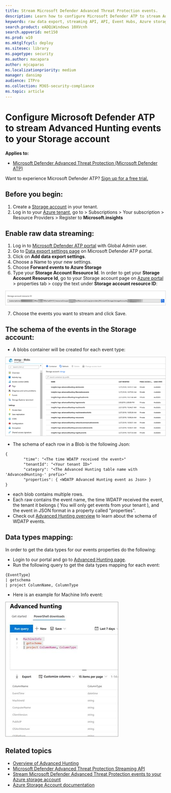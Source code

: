```yaml
---
title: Stream Microsoft Defender Advanced Threat Protection events. 
description: Learn how to configure Microsoft Defender ATP to stream Advanced Hunting events to your Storage account.
keywords: raw data export, streaming API, API, Event Hubs, Azure storage, storage account, Advanced Hunting, raw data sharing
search.product: eADQiWindows 10XVcnh
search.appverid: met150
ms.prod: w10
ms.mktglfcycl: deploy
ms.sitesec: library
ms.pagetype: security
ms.author: macapara
author: mjcaparas
ms.localizationpriority: medium
manager: dansimp
audience: ITPro
ms.collection: M365-security-compliance 
ms.topic: article
---
```


# Configure Microsoft Defender ATP to stream Advanced Hunting events to your Storage account

**Applies to:**

- [Microsoft Defender Advanced Threat Protection (Microsoft Defender ATP)](https://go.microsoft.com/fwlink/p/?linkid=2069559)

Want to experience Microsoft Defender ATP? [Sign up for a free trial.](https://www.microsoft.com/en-us/WindowsForBusiness/windows-atp?ocid=docs-wdatp-configuresiem-abovefoldlink) 

## Before you begin:

1. Create a [Storage account](https://docs.microsoft.com/en-us/azure/storage/common/storage-account-overview) in your tenant.
2. Log in to your [Azure tenant](https://ms.portal.azure.com/), go to > Subscriptions > Your subscription > Resource Providers > Register to **Microsoft.insights**

## Enable raw data streaming:

1. Log in to [Microsoft Defender ATP portal](https://securitycenter.windows.com) with Global Admin user.
2. Go to [Data export settings page](https://securitycenter.windows.com/interoperability/dataexport) on Microsoft Defender ATP portal.
3. Click on **Add data export settings**.
4. Choose a Name to your new settings.
5. Choose **Forward events to Azure Storage**
6. Type your **Storage Account Resource Id**. In order to get your **Storage Account Resource Id**, go to your Storage account page on [Azure portal](https://ms.portal.azure.com/) > properties tab > copy the text under **Storage account resource ID**:

  ![Image of event hub resource Id](images/storage-account-resource-id.png)

7. Choose the events you want to stream and click Save.

## The schema of the events in the Storage account:

- A blobs container will be created for each event type: 

![Image of event hub resource Id](images/storage-account-event-schema.png)

- The schema of each row in a Blob is the following Json: 

```
{
        "time": "<The time WDATP received the event>"
        "tenantId": "<Your tenant ID>"
        "category": "<The Advanced Hunting table name with 'AdvancedHunting-' prefix>"
        "properties": { <WDATP Advanced Hunting event as Json> }
}               
```

- each blob contains multiple rows.
- Each raw contains the event name, the time WDATP received the event, the tenant it belongs ( You will only get events from your tenant ), and the event in JSON format in a property called "properties".
- Check out [Advanced Hunting overview](overview-hunting.md) to learn about the schema of WDATP events.

## Data types mapping:

In order to get the data types for our events properties do the following:

- Login to our portal and go to [Advanced Hunting page](https://securitycenter.windows.com/hunting-package).
- Run the following query to get the data types mapping for each event: 
```
{EventType}
| getschema
| project ColumnName, ColumnType 

```

- Here is an example for Machine Info event: 

![Image of event hub resource ID](images/machine-info-datatype-example.png)

## Related topics
- [Overview of Advanced Hunting](overview-hunting.md)
- [Microsoft Defender Advanced Threat Protection Streaming API](raw-data-export.md)
- [Stream Microsoft Defender Advanced Threat Protection events to your Azure storage account](raw-data-export-storage.md)
- [Azure Storage Account documentation](https://docs.microsoft.com/en-us/azure/storage/common/storage-account-overview)

